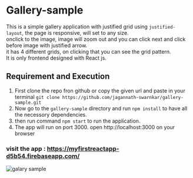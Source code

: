 # Gallery-sample
This is a simple gallery application with justified grid using `justified-layout`, the page is responsive, will set to any size. <br/>
onclick to the image, image will zoom out and you can click next and click before image with justified arrow. <br/>
it has 4 different grids, on clicking that you can see the grid pattern. <br/>
It is only frontend designed with React js. <br/>

## Requirement and Execution
1. First clone the repo fron github or copy the given url and paste in your terminal `git clone https://github.com/jagannath-swarnkar/gallery-sample.git`
2. Now go to the `gallery-sample` directory and run `npm install` to have all the necessory dependencies. <br/>
3. then run command `npm start` to run the application. <br/>
4. The app will run on port 3000. open http://localhost:3000 on your browser <br/>

### visit the app : https://myfirstreactapp-d5b54.firebaseapp.com/
![galary sample](https://picsum.photos/seed/muf1f/275/324)
